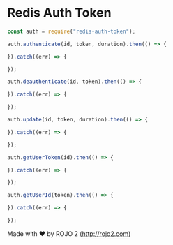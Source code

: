# Redis Auth Token

```javascript
const auth = require("redis-auth-token");

auth.authenticate(id, token, duration).then(() => {

}).catch((err) => {

});

auth.deauthenticate(id, token).then(() => {

}).catch((err) => {

});

auth.update(id, token, duration).then(() => {

}).catch((err) => {

});

auth.getUserToken(id).then(() => {

}).catch((err) => {

});

auth.getUserId(token).then(() => {

}).catch((err) => {

});
```

Made with ❤ by ROJO 2 (http://rojo2.com)

